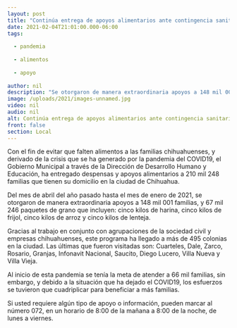 ```yaml
---
layout: post
title: "Continúa entrega de apoyos alimentarios ante contingencia sanitaria"
date: 2021-02-04T21:01:00.000-06:00
tags:
  
  - pandemia
  
  - alimentos
  
  - apoyo
  
author: nil
description: "Se otorgaron de manera extraordinaria apoyos a 148 mil 001 familias,"
image: /uploads/2021/images-unnamed.jpg
video: nil
audio: nil
alt: Continúa entrega de apoyos alimentarios ante contingencia sanitaria
front: false
section: Local
---
```


Con el fin de evitar que falten alimentos a las familias chihuahuenses, y derivado de la crisis que se ha generado por la pandemia del COVID19, el Gobierno Municipal a través de la Dirección de Desarrollo Humano y Educación, ha entregado despensas y apoyos alimentarios a 210 mil 248 familias que tienen su domicilio en la ciudad de Chihuahua.

Del mes de abril del año pasado hasta el mes de enero de 2021, se otorgaron de manera extraordinaria apoyos a 148 mil 001 familias, y 67 mil 246 paquetes de grano que incluyen: cinco kilos de harina, cinco kilos de frijol, cinco kilos de arroz y cinco kilos de lenteja. 

Gracias al trabajo en conjunto con agrupaciones de la sociedad civil y empresas chihuahuenses, este programa ha llegado a más de 495 colonias en la ciudad. Las últimas que fueron visitadas son: Cuarteles, Dale, Zarco, Rosario, Granjas, Infonavit Nacional, Saucito, Diego Lucero, Villa Nueva y Villa Vieja.

Al inicio de esta pandemia se tenía la meta de atender a 66 mil familias, sin embargo, y debido a la situación que ha dejado el COVID19, los esfuerzos se tuvieron que cuadriplicar para beneficiar a más familias.

Si usted requiere algún tipo de apoyo o información, pueden marcar al número 072, en un horario de 8:00 de la mañana a 8:00 de la noche, de lunes a viernes.